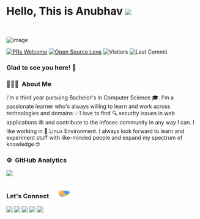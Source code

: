 # Hello, This is Anubhav <img src="https://raw.githubusercontent.com/syedareehaquasar/syedareehaquasar/master/gifs/Hi.gif" width="30px"></h2>
<br />


![image](https://user-images.githubusercontent.com/65735854/134823562-0fc98c3a-3ded-48a4-92c7-df347e93648a.png)

[![PRs Welcome](https://img.shields.io/badge/PRs-welcome-brightgreen.svg?style=flat&logo=github)](https://github.com/anubhavsinghhacker)
[![Open Source Love](https://badges.frapsoft.com/os/v2/open-source.svg?v=103)](https://github.com/anubhavsinghhacker)
<img alt="Visitors" src="https://komarev.com/ghpvc/?username=anubhavsinghhacker&style=flat&labelColor=black&logo=github&label=PROFILE+VIEWS&color=29bf12"/>
<img alt="Last Commit" src="https://img.shields.io/github/last-commit/anubhavsinghhacker/anubhavsinghhacker?logo=markdown&label=LAST+UPDATE&color=29bf12&style=flat">


### Glad to see you here! 🤩 &nbsp;

### 👨🏻‍💻 &nbsp;About Me

I'm a third year pursuing Bachelor's in Computer Science :mortar_board:. I'm a passionate learner who's always willing to learn and work across technologies and domains :bulb:  I love to find :mag: security issues in web applications 🕸️ and contribute to the infosec community in any way I can. I like working in 🐧️ Linux Environment. I always look forward to learn and experiment stuff with like-minded people and expand my spectrum of knowledge 🤓

### ⚙️ &nbsp;GitHub Analytics

![](https://github-readme-stats.vercel.app/api?username=anubhavsinghhacker&show_icons=true&bg_color=45,fc00ff,00dbde&title_color=fff&text_color=fff)

<h3 align="left">Let's Connect <img src="https://raw.githubusercontent.com/Dheerajmadhukar/Dheerajmadhukar/main/img/handshake.gif" height="32px"></h3>
<p align="center">
  
<a href="https://twitter.com/AnubhavSingh_"><img src="https://img.shields.io/badge/-@Anubhav Singh-1877F2?style=flat&logo=twitter&logoColor=white"/></a>
<a href="https://linkedin.com/in/anubhav-singh-hacker"><img src="https://img.shields.io/badge/-Anubhav%20Singh-0077B5?style=flat&logo=Linkedin&logoColor=white"/></a>
<a href="mailto:anubhavsinghhacker@gmail.com"><img src="https://img.shields.io/badge/-anubhavsinghhacker@gmail.com-D14836?style=flat&logo=Gmail&logoColor=white"/></a>
<a href="https://instagram.com/happy_a314"><img src="https://img.shields.io/badge/-@happy_a314-E4405F?style=flat&logo=Instagram&logoColor=white"/></a>
<a href="https://anubhav-singh.medium.com"><img src="https://img.shields.io/badge/-@AVS1508-1877F2?style=flat&logo=medium&logoColor=white"/></a>
  
</p>



<!-- ### 🤝🏻 &nbsp;Connect with Me -->
<!--
**anubhavsinghhacker/anubhavsinghhacker** is a ✨ _special_ ✨ repository because its `README.md` (this file) appears on your GitHub profile.

Here are some ideas to get you started:

- 🔭 I’m currently working on ...
- 🌱 I’m currently learning ...
- 👯 I’m looking to collaborate on ...
- 🤔 I’m looking for help with ...
- 💬 Ask me about ...
- 📫 How to reach me: ...
- 😄 Pronouns: ...
- ⚡ Fun fact: ...
-->

